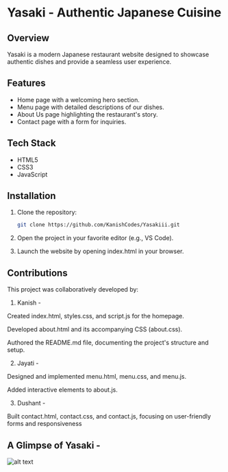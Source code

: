 # Yasaki - Authentic Japanese Cuisine

## Overview
Yasaki is a modern Japanese restaurant website designed to showcase authentic dishes and provide a seamless user experience.

## Features
- Home page with a welcoming hero section.
- Menu page with detailed descriptions of our dishes.
- About Us page highlighting the restaurant's story.
- Contact page with a form for inquiries.

## Tech Stack
- HTML5
- CSS3
- JavaScript

## Installation
1. Clone the repository:
   ```bash
   git clone https://github.com/KanishCodes/Yasakiii.git

2. Open the project in your favorite editor (e.g., VS Code).

3. Launch the website by opening index.html in your browser.

## Contributions
This project was collaboratively developed by:

1. Kanish - 

Created index.html, styles.css, and script.js for the homepage.

Developed about.html and its accompanying CSS (about.css).

Authored the README.md file, documenting the project's structure and setup.


2. Jayati - 

Designed and implemented menu.html, menu.css, and menu.js.

Added interactive elements to about.js.


3. Dushant -

Built contact.html, contact.css, and contact.js, focusing on user-friendly forms and responsiveness

## A Glimpse of Yasaki - 

![alt text](image.png)
